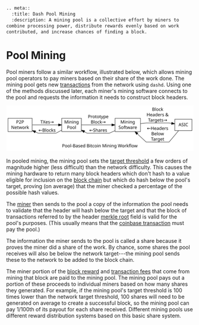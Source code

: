 ```{eval-rst}
.. meta::
  :title: Dash Pool Mining
  :description: A mining pool is a collective effort by miners to combine processing power, distribute rewards evenly based on work contributed, and increase chances of finding a block. 
```

# Pool Mining

Pool miners follow a similar workflow, illustrated below, which allows mining pool operators to pay miners based on their share of the work done. The mining pool gets new [transactions](../resources/glossary.md#transaction) from the network using `dashd`. Using one of the methods discussed later, each miner's mining software connects to the pool and requests the information it needs to construct block headers.

![Pooled Bitcoin Mining](../../img/dev/en-pooled-mining-overview.svg)

In pooled mining, the mining pool sets the [target threshold](../resources/glossary.md#target) a few orders of magnitude higher (less difficult) than the network difficulty. This causes the mining hardware to return many block headers which don't hash to a value eligible for inclusion on the [block chain](../resources/glossary.md#block-chain) but which do hash below the pool's target, proving (on average) that the miner checked a percentage of the possible hash values.

The [miner](../resources/glossary.md#miner) then sends to the pool a copy of the information the pool needs to validate that the header will hash below the target and that the block of transactions referred to by the header [merkle root](../resources/glossary.md#merkle-root) field is valid for the pool's purposes. (This usually means that the [coinbase transaction](../resources/glossary.md#coinbase-transaction) must pay the pool.)

The information the miner sends to the pool is called a share because it proves the miner did a share of the work. By chance, some shares the pool receives will also be below the network target---the mining pool sends these to the network to be added to the block chain.

The miner portion of the [block reward](../resources/glossary.md#block-reward) and [transaction  fees](../resources/glossary.md#transaction-fee) that come from mining that block are paid to the mining pool. The mining pool pays out a portion of these proceeds to individual miners based on how many shares they generated. For example, if the mining pool's target threshold is 100 times lower than the network target threshold, 100 shares will need to be generated on average to create a successful block, so the mining pool can pay 1/100th of its payout for each share received.  Different mining pools use different reward distribution systems based on this basic share system.
